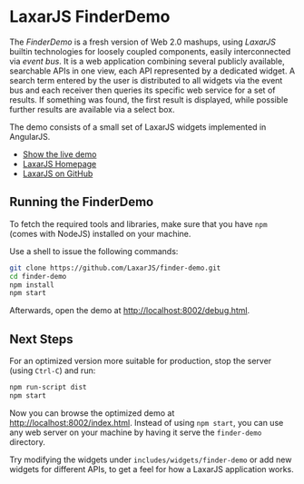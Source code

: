 # LaxarJS FinderDemo

The *FinderDemo* is a fresh version of Web 2.0 mashups, using *LaxarJS* builtin technologies for loosely coupled components, easily interconnected via *event bus*.
It is a web application combining several publicly available, searchable APIs in one view, each API represented by a dedicated widget.
A search term entered by the user is distributed to all widgets via the event bus and each receiver then queries its specific web service for a set of results.
If something was found, the first result is displayed, while possible further results are available via a select box.


The demo consists of a small set of LaxarJS widgets implemented in AngularJS.

* [Show the live demo](http://laxarjs.github.io/finder-demo/)
* [LaxarJS Homepage](http://laxarjs.org)
* [LaxarJS on GitHub](https://github.com/LaxarJS/laxar)


## Running the FinderDemo

To fetch the required tools and libraries, make sure that you have `npm` (comes with NodeJS) installed on your machine.

Use a shell to issue the following commands:

```sh
git clone https://github.com/LaxarJS/finder-demo.git
cd finder-demo
npm install
npm start
```

Afterwards, open the demo at [http://localhost:8002/debug.html](http://localhost:8002/debug.html).


## Next Steps

For an optimized version more suitable for production, stop the server (using `Ctrl-C`) and run:

```sh
npm run-script dist
npm start
```

Now you can browse the optimized demo at [http://localhost:8002/index.html](http://localhost:8002/index.html).
Instead of using `npm start`, you can use any web server on your machine by having it serve the `finder-demo` directory.

Try modifying the widgets under `includes/widgets/finder-demo` or add new widgets for different APIs, to get a feel for how a LaxarJS application works.
